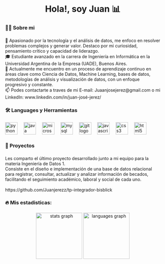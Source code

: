 <h1 align="center">Hola!, soy Juan 📊</h1>

###

<h3 align="left">👨‍💻  Sobre mi</h3>

###

<p align="left">🚀 Apasionado por la tecnología y el análisis de datos, me enfoco en resolver problemas complejos y generar valor. Destaco por mi curiosidad, pensamiento crítico y capacidad de liderazgo.<br>🎓 Estudiante avanzado en la carrera de Ingeniería en Informática en la Universidad Argentina de la Empresa (UADE), Buenos Aires.<br>🌱 Actualmente me encuentro en un proceso de aprendizaje continuo en áreas clave como Ciencia de Datos, Machine Learning, bases de datos, metodologías de análisis y visualización de datos, con un enfoque progresivo y constante.<br>📫 Podes contactarte a traves de mi E-mail: Juaanjosejerez@gmail.com o mi LinkedIn: www.linkedin.com/in/juan-josé-jerez/</p>

###

<h3 align="left">🛠 Languages y Herramientas</h3>

###

<div align="left">
  <img src="https://cdn.jsdelivr.net/gh/devicons/devicon/icons/python/python-original.svg" height="40" alt="python logo"  />
  <img width="12" />
  <img src="https://cdn.jsdelivr.net/gh/devicons/devicon/icons/java/java-original.svg" height="40" alt="java logo"  />
  <img width="12" />
  <img src="https://cdn.jsdelivr.net/gh/devicons/devicon/icons/microsoftsqlserver/microsoftsqlserver-plain.svg" height="40" alt="microsoftsqlserver logo"  />
  <img width="12" />
  <img src="https://cdn.jsdelivr.net/gh/devicons/devicon/icons/mysql/mysql-original.svg" height="40" alt="mysql logo"  />
  <img width="12" />
  <img src="https://cdn.jsdelivr.net/gh/devicons/devicon/icons/git/git-original.svg" height="40" alt="git logo"  />
  <img width="12" />
  <img src="https://cdn.jsdelivr.net/gh/devicons/devicon/icons/javascript/javascript-original.svg" height="40" alt="javascript logo"  />
  <img width="12" />
  <img src="https://cdn.jsdelivr.net/gh/devicons/devicon/icons/css3/css3-original.svg" height="40" alt="css3 logo"  />
  <img width="12" />
  <img src="https://cdn.jsdelivr.net/gh/devicons/devicon/icons/html5/html5-original.svg" height="40" alt="html5 logo"  />
</div>

###

<h3 align="left"></h3>

###

<h3 align="left">🚀 Proyectos</h3>

###

<p align="left">Les comparto el último proyecto desarrollado junto a mi equipo para la materia Ingeniería de Datos 1.<br>Consiste en el diseño e implementación de una base de datos relacional para registrar, consultar, actualizar y analizar información de becados, facilitando el seguimiento académico, laboral y social de cada uno.<br><br>https://github.com/Juanjerezz/tp-integrador-bisblick</p>

###

<h3 align="left">🔥   Mis estadisticas:</h3>

###

<div align="center">
  <img src="https://github-readme-stats.vercel.app/api?username=juanjerezz&hide_title=false&hide_rank=false&show_icons=true&include_all_commits=true&count_private=true&disable_animations=false&theme=dark&locale=en&hide_border=false&order=1" height="150" alt="stats graph"  />
  <img src="https://github-readme-stats.vercel.app/api/top-langs?username=juanjerezz&locale=en&hide_title=false&layout=compact&card_width=320&langs_count=5&theme=dark&hide_border=false&order=2" height="150" alt="languages graph"  />
</div>

###
